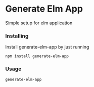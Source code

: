 # Generate Elm App

Simple setup for elm application

### Installing

Install generate-elm-app by just running

```
npm install generate-elm-app
```

### Usage

```
generate-elm-app
``` 

